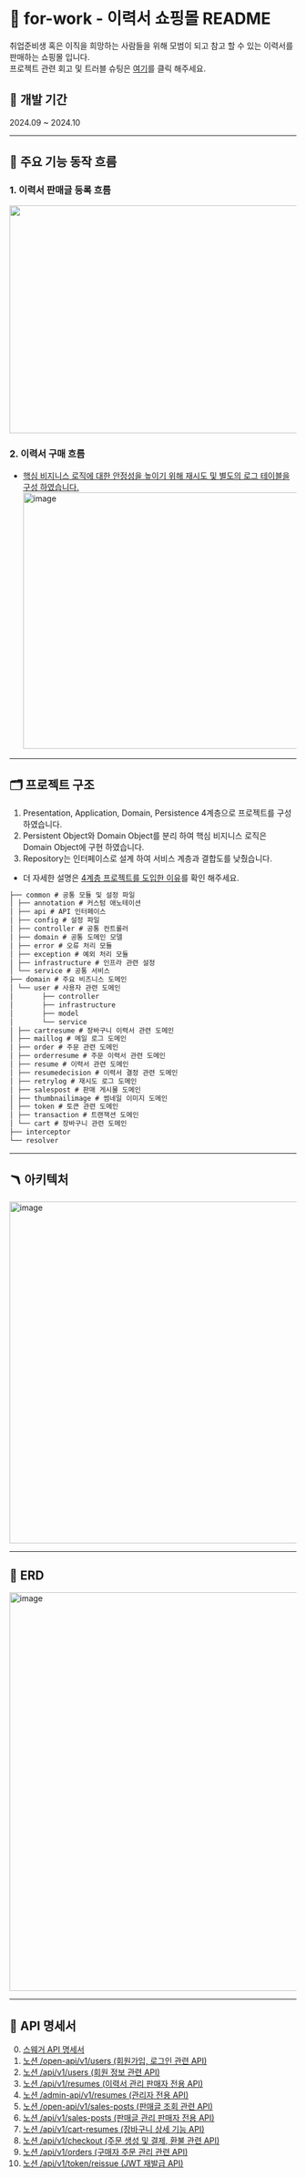 # 📑 for-work - 이력서 쇼핑몰 README
취업준비생 혹은 이직을 희망하는 사람들을 위해 모범이 되고 참고 할 수 있는 이력서를 판매하는 쇼핑몰 입니다.<br>
프로젝트 관련 회고 및 트러블 슈팅은 [여기](https://github.com/jps091/for-work/wiki)를 클릭 해주세요.

## 📅 개발 기간
2024.09 ~ 2024.10
  
---

## 🚴 주요 기능 동작 흐름


### 1. 이력서 판매글 등록 흐름
<img width="700" height="400" src="https://github.com/user-attachments/assets/36b4324a-afff-4a29-b320-7b2fcb7fad85">


### 2. 이력서 구매 흐름
- [핵심 비지니스 로직에 대한 안정성을 높이기 위해 재시도 및 별도의 로그 테이블을 구성 하였습니다.](https://github.com/jps091/for-work/wiki/@Retryable-&-LogTable-%EC%84%A4%EA%B3%84%EB%A1%9C-%EC%84%9C%EB%B9%84%EC%8A%A4-%EC%95%88%EC%A0%95%EC%84%B1-%EB%86%92%EC%9D%B4%EA%B8%B0)
  <img width="900" height="450" alt="image" src="https://github.com/user-attachments/assets/2de832e6-20c2-48be-a09d-1c9f6e095261">

---

## 🗂 프로젝트 구조

1. Presentation, Application, Domain, Persistence 4계층으로 프로젝트를 구성 하였습니다.
2. Persistent Object와 Domain Object를 분리 하여 핵심 비지니스 로직은 Domain Object에 구현 하였습니다.
3. Repository는 인터페이스로 설계 하여 서비스 계층과 결합도를 낮췄습니다.
- 더 자세한 설명은 [4계층 프로젝트를 도입한 이유](https://github.com/jps091/for-work/wiki/%EB%8F%84%EB%A9%94%EC%9D%B8%EC%9D%84-%EB%8F%84%EC%9E%85%ED%95%9C-%EC%9D%B4%EC%9C%A0)를 확인 해주세요.

```markdown
├── common # 공통 모듈 및 설정 파일
│ ├── annotation # 커스텀 애노테이션
│ ├── api # API 인터페이스
│ ├── config # 설정 파일
│ ├── controller # 공통 컨트롤러
│ ├── domain # 공통 도메인 모델
│ ├── error # 오류 처리 모듈
│ ├── exception # 예외 처리 모듈
│ ├── infrastructure # 인프라 관련 설정
│ └── service # 공통 서비스
├── domain # 주요 비즈니스 도메인
│ └── user # 사용자 관련 도메인
│       ├── controller
│       ├── infrastructure
│       ├── model
│       └── service
│ ├── cartresume # 장바구니 이력서 관련 도메인
│ ├── maillog # 메일 로그 도메인
│ ├── order # 주문 관련 도메인
│ ├── orderresume # 주문 이력서 관련 도메인
│ ├── resume # 이력서 관련 도메인
│ ├── resumedecision # 이력서 결정 관련 도메인
│ ├── retrylog # 재시도 로그 도메인
│ ├── salespost # 판매 게시물 도메인
│ ├── thumbnailimage # 썸네일 이미지 도메인
│ ├── token # 토큰 관련 도메인
│ ├── transaction # 트랜잭션 도메인
│ └── cart # 장바구니 관련 도메인
├── interceptor
└── resolver
```
---

## 🪃 아키텍처

<img width="800" height="600" alt="image" src="https://github.com/user-attachments/assets/d3b79705-0935-43b5-9af9-74546db46227">

---

## 💼 ERD

<img width="1000" height="700" alt="image" src="https://github.com/user-attachments/assets/fa804a6b-7a15-4e85-bab2-45bf468d67c4">

---

## 📝 API 명세서
0. [스웨거 API 명세서](http://43.201.73.11:8080/swagger-ui/index.html?urls.primaryName=%EC%A0%84%EC%B2%B4%20%EC%82%AC%EC%9A%A9%EC%9E%90%EB%A5%BC%20%EC%9C%84%ED%95%9C%20For-work%20Service%20%EB%8F%84%EB%A9%94%EC%9D%B8%20API#/SalesPostOpenController/getFilteredPage)
1. [노션 /open-api/v1/users (회원가입, 로그인 관련 API)](https://cuboid-sunfish-749.notion.site/1-open-api-v1-users-API-125bb83a1adf8058b761f7aea46a368d?pvs=4)
2. [노션 /api/v1/users (회원 정보 관련 API)](https://cuboid-sunfish-749.notion.site/2-api-v1-users-API-125bb83a1adf8055b989ea3d9703127e?pvs=4)
3. [노션 /api/v1/resumes (이력서 관리 판매자 전용 API)](https://cuboid-sunfish-749.notion.site/3-api-v1-resumes-API-125bb83a1adf802db310f1c66d3fb4ef?pvs=4)
4. [노션 /admin-api/v1/resumes (관리자 전용 API)](https://cuboid-sunfish-749.notion.site/4-admin-api-v1-resumes-API-125bb83a1adf801aa9aed118927b8e93?pvs=4)
5. [노션 /open-api/v1/sales-posts (판매글 조회 관련 API)](https://cuboid-sunfish-749.notion.site/5-open-api-v1-sales-posts-API-125bb83a1adf8060a748dfc09bbd65da?pvs=4)
6. [노션 /api/v1/sales-posts (판매글 관리 판매자 전용 API)](https://cuboid-sunfish-749.notion.site/6-api-v1-sales-posts-API-125bb83a1adf8087b933c649108fa7f4?pvs=4)
7. [노션 /api/v1/cart-resumes (장바구니 상세 기능 API)](/api/v1/cart-resumes (장바구니 상세 기능 API))
8. [노션 /api/v1/checkout (주문 생성 및 결제, 환불 관련 API)](https://cuboid-sunfish-749.notion.site/8-api-v1-checkout-API-125bb83a1adf80d09b8dce430def4f92?pvs=4)
9. [노션 /api/v1/orders (구매자 주문 관리 관련 API)](https://cuboid-sunfish-749.notion.site/9-api-v1-orders-API-125bb83a1adf80bba604c203038bd6e5?pvs=4)
10. [노션 /api/v1/token/reissue (JWT 재발급 API)](https://cuboid-sunfish-749.notion.site/10-api-v1-token-reissue-JWT-API-125bb83a1adf80e2aadcc10aec7dab20?pvs=4)
